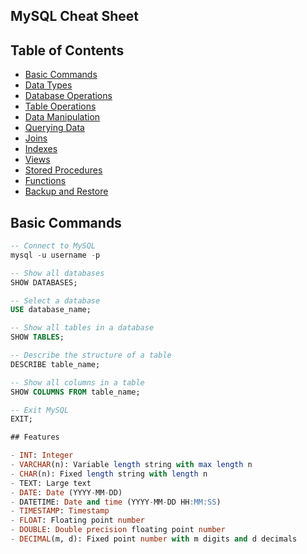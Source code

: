 ## MySQL Cheat Sheet

## Table of Contents
- [Basic Commands](#basic-commands)
- [Data Types](#data-types)
- [Database Operations](#database-operations)
- [Table Operations](#table-operations)
- [Data Manipulation](#data-manipulation)
- [Querying Data](#querying-data)
- [Joins](#joins)
- [Indexes](#indexes)
- [Views](#views)
- [Stored Procedures](#stored-procedures)
- [Functions](#functions)
- [Backup and Restore](#backup-and-restore)

## Basic Commands
```sql
-- Connect to MySQL
mysql -u username -p

-- Show all databases
SHOW DATABASES;

-- Select a database
USE database_name;

-- Show all tables in a database
SHOW TABLES;

-- Describe the structure of a table
DESCRIBE table_name;

-- Show all columns in a table
SHOW COLUMNS FROM table_name;

-- Exit MySQL
EXIT;

## Features

- INT: Integer
- VARCHAR(n): Variable length string with max length n
- CHAR(n): Fixed length string with length n
- TEXT: Large text
- DATE: Date (YYYY-MM-DD)
- DATETIME: Date and time (YYYY-MM-DD HH:MM:SS)
- TIMESTAMP: Timestamp
- FLOAT: Floating point number
- DOUBLE: Double precision floating point number
- DECIMAL(m, d): Fixed point number with m digits and d decimals


